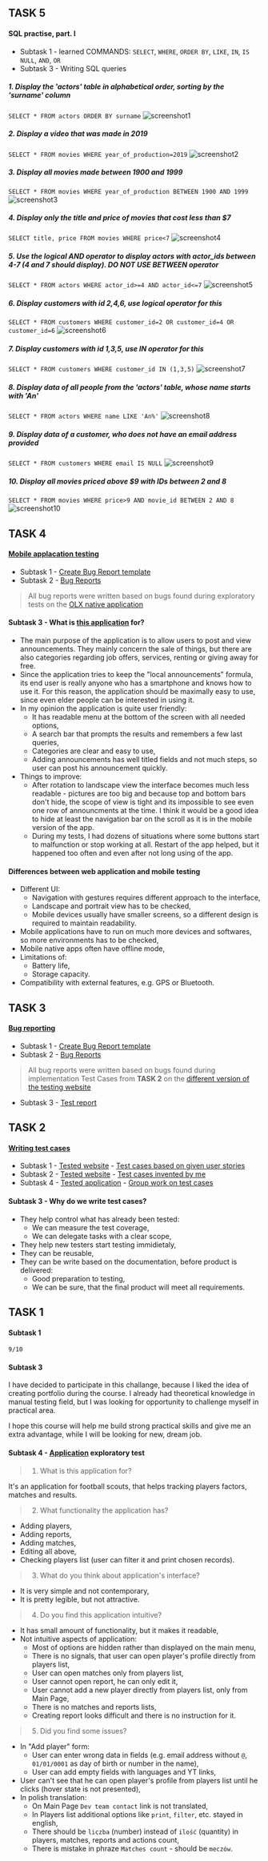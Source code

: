 ## TASK 5 
#### SQL practise, part. I
* Subtask 1 - learned COMMANDS: `SELECT`, `WHERE`, `ORDER BY`, `LIKE`, `IN`, `IS NULL`, `AND`, `OR`
* Subtask 3 - Writing SQL queries
##### 1. Display the 'actors' table in alphabetical order, sorting by the 'surname' column
`SELECT * FROM actors ORDER BY surname`
![screenshot1](https://drive.google.com/file/d/1KPYpqNo463xM9i1AXlbUfKJ44usIHpX6/view?usp=share_link)
##### 2. Display a video that was made in 2019
`SELECT * FROM movies WHERE year_of_production=2019`
![screenshot2](https://drive.google.com/file/d/1pPIPUPI0PvovSaf7ZkKGycKXlb8Fvbu8/view?usp=share_link)
##### 3. Display all movies made between 1900 and 1999
`SELECT * FROM movies WHERE year_of_production BETWEEN 1900 AND 1999`
![screenshot3](https://drive.google.com/file/d/1KUlzuGBXqfagUShqML6PY-A2oxpsT7tv/view?usp=share_link)
##### 4. Display only the title and price of movies that cost less than $7
`SELECT title, price FROM movies WHERE price<7`
![screenshot4](https://drive.google.com/file/d/1j6Y0ErNFyuZIv_INhnOcDdcfozoMq3E9/view?usp=share_link)
##### 5. Use the logical AND operator to display actors with actor_ids between 4-7 (4 and 7 should display). DO NOT USE BETWEEN operator
`SELECT * FROM actors WHERE actor_id>=4 AND actor_id<=7`
![screenshot5](https://drive.google.com/file/d/1nCpZeajxzCMszXo9tSQ2SHhKZ97vuDsu/view?usp=share_link)
##### 6. Display customers with id 2,4,6, use logical operator for this
`SELECT * FROM customers WHERE customer_id=2 OR customer_id=4 OR customer_id=6`
![screenshot6](https://drive.google.com/file/d/1F670Szp_WLw0KuOY5e_53CHn7ppmhikU/view?usp=share_link)
##### 7. Display customers with id 1,3,5, use IN operator for this
`SELECT * FROM customers WHERE customer_id IN (1,3,5)`
![screenshot7](https://drive.google.com/file/d/1b6i_eYoKwxsQf9bnCNZV6fVq2PZeQqDm/view?usp=share_link)
##### 8. Display data of all people from the 'actors' table, whose name starts with 'An'
`SELECT * FROM actors WHERE name LIKE 'An%'`
![screenshot8](https://drive.google.com/file/d/1I0fDypk_GqVYNoDONZKsLX9GWwgCAQ1u/view?usp=sharing)
##### 9. Display data of a customer, who does not have an email address provided
`SELECT * FROM customers WHERE email IS NULL`
![screenshot9](https://drive.google.com/file/d/1N7dHrp_rfDvQTYtqs6cCnjSXV19Ag4-V/view?usp=share_link)
##### 10. Display all movies priced above $9 with IDs between 2 and 8
`SELECT * FROM movies WHERE price>9 AND movie_id BETWEEN 2 AND 8`
![screenshot10](https://drive.google.com/file/d/1Y6rNYl0NveQgksRwW73z-BexMHcTl16F/view?usp=sharing)

## TASK 4
#### [Mobile applacation testing](https://drive.google.com/drive/folders/1yxTjFEqYI2CXSA0N6PXuDxXxU-Pl7lYY?usp=share_link)
* Subtask 1 - [Create Bug Report template](https://docs.google.com/spreadsheets/d/1TRDCKmZjgfsJW0UXAIaaiIacyPWnsYwI0JEJXClRrc8/edit?usp=share_link)
* Subtask 2 - [Bug Reports](https://docs.google.com/spreadsheets/d/1txCLhi2Jo4TqBbSt3kbaXkxIhNQi9g9aq-n9JyAgIuw/edit?usp=share_link)
> All bug reports were written based on bugs found during exploratory tests on the [OLX native application](https://play.google.com/store/apps/details?id=pl.tablica&hl=pl)
#### Subtask 3 - What is [this application](https://play.google.com/store/apps/details?id=pl.tablica&hl=pl) for? 
- The main purpose of the application is to allow users to post and view announcements. They mainly concern the sale of things, but there are also categories regarding job offers, services, renting or giving away for free.
- Since the application tries to keep the "local announcements" formula, its end user is really anyone who has a smartphone and knows how to use it. For this reason, the application should be maximally easy to use, since even elder people can be interested in using it.
- In my opinion the application is quite user friendly: 
  - It has readable menu at the bottom of the screen with all needed options, 
  - A search bar that prompts the results and remembers a few last queries,
  - Categories are clear and easy to use,
  - Adding announcements has well titled fields and not much steps, so user can post his announcement quickly.
- Things to improve:
  - After rotation to landscape view the interface becomes much less readable - pictures are too big and because top and bottom bars don't hide, the scope of view is tight and its impossible to see even one row of announcments at the time. I think it would be a good idea to hide at least the navigation bar on the scroll as it is in the mobile version of the app.
  - During my tests, I had dozens of situations where some buttons start to malfunction or stop working at all. Restart of the app helped, but it happened too often and even after not long using of the app.
#### Differences between web application and mobile testing
- Different UI:
  - Navigation with gestures requires different approach to the interface,
  - Landscape and portrait view has to be checked,
  - Mobile devices usually have smaller screens, so a different design is required to maintain readability. 
- Mobile applications have to run on much more devices and softwares, so more environments has to be checked, 
- Mobile native apps often have offline mode,
- Limitations of:
  - Battery life,
  - Storage capacity.
- Compatibility with external features, e.g. GPS or Bluetooth.

## TASK 3
#### [Bug reporting](https://drive.google.com/drive/folders/1oSl8D3ko_Y8hhuUzTguV6xy_x33rWu3h?usp=share_link)
* Subtask 1 - [Create Bug Report template](https://docs.google.com/spreadsheets/d/1VxV7bI9zvY5XAxRQWHCE8BjcvXpS_EVA-J633eHQRAk/edit?usp=share_link)
* Subtask 2 - [Bug Reports](https://docs.google.com/spreadsheets/d/14r2JjOZgLLKg5VvHK91hY-mfJTLTiuBEWn5oKXGypmc/edit?usp=share_link)
> All bug reports were written based on bugs found during implementation Test Cases from **TASK 2** on the [different version of the testing website](https://scouts.futbolkolektyw.pl)
* Subtask 3 - [Test report](https://docs.google.com/spreadsheets/d/1e_u43SPkiKe1dRxsyilJBZNlYFcVPZm_nqOsbApu3o4/edit?usp=share_link)

## TASK 2
#### [Writing test cases](https://drive.google.com/drive/folders/1ewe3GRuz7xAmlcNco45YH7otxaJhBYIw?usp=share_link)
* Subtask 1 - [Tested website](https://scouts-test.futbolkolektyw.pl) - [Test cases based on given user stories](https://docs.google.com/spreadsheets/d/1VQhZB25Bu_mkIA3bUa-YirgFrkUKb9kJQVJUOcepW0Q/edit?usp=share_link)
* Subtask 2 - [Tested website](https://scouts-test.futbolkolektyw.pl) - [Test cases invented by me](https://docs.google.com/spreadsheets/d/1VQhZB25Bu_mkIA3bUa-YirgFrkUKb9kJQVJUOcepW0Q/edit?usp=share_link)
* Subtask 4 - [Tested application](https://play.google.com/store/apps/details?id=com.pickeatup&hl=pl&gl=US) - [Group work on test cases](https://docs.google.com/spreadsheets/d/1VgJt98b6bYua1-8JfPPsxL6sXEJKsAZaQiAxdqr93Bk/edit?usp=share_link)
#### Subtask 3 - Why do we write test cases?
- They help control what has already been tested:
  - We can measure the test coverage,
  - We can delegate tasks with a clear scope,
- They help new testers start testing immidietaly,
- They can be reusable, 
- They can be write based on the documentation, before product is delivered:
  - Good preparation to testing, 
  - We can be sure, that the final product will meet all requirements.

## TASK 1
#### Subtask 1
`9/10`
#### Subtask 3
I have decided to participate in this challange, because I liked the idea of creating portfolio during the course. I already had theoretical knowledge in manual testing field, but I was looking for opportunity to challenge myself in practical area. 

I hope this course will help me build strong practical skills and give me an extra advantage, while I will be looking for new, dream job.
#### Subtask 4 - [Application](https://scouts-test.futbolkolektyw.pl/) exploratory test
> 1. What is this application for?

It's an application for football scouts, that helps tracking players factors, matches and results. 
> 2. What functionality the application has? 
- Adding players,
- Adding reports,
- Adding matches, 
- Editing all above,
- Checking players list (user can filter it and print chosen records). 
> 3. What do you think about application's interface? 
- It is very simple and not contemporary,
- It is pretty legible, but not attractive.
> 4. Do you find this application intuitive?
- It has small amount of functionality, but it makes it readable,
- Not intuitive aspects of application:
  - Most of options are hidden rather than displayed on the main menu,
  - There is no signals, that user can open player's profile directly from players list, 
  - User can open matches only from players list,
  - User cannot open report, he can only edit it, 
  - User cannot add a new player directly from players list, only from Main Page,
  - There is no matches and reports lists, 
  - Creating report looks difficult and there is no instruction for it.
> 5. Did you find some issues?
- In "Add player" form:
  * User can enter wrong data in fields (e.g. email address without `@`, `01/01/0001` as day of birth or number in the name),
  * User can add empty fields with languages and YT links, 
- User can't see that he can open player's profile from players list until he clicks (hover state is not presented),
- In polish translation: 
  - On Main Page `Dev team contact` link is not translated,
  - In Players list additional options like `print`, `filter`, etc. stayed in english,
  - There should be `liczba` (number) instead of `ilość` (quantity) in players, matches, reports and actions count,
  - There is mistake in phraze `Matches count` - should be `meczów`.
